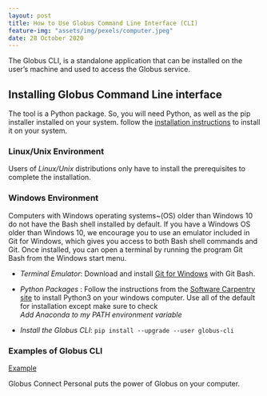 ```yaml
---
layout: post
title: How to Use Globus Command Line Interface (CLI)
feature-img: "assets/img/pexels/computer.jpeg"
date: 28 October 2020
---
```

The Globus CLI, is a standalone application that can be installed on the user’s machine and used to access the Globus service.

## Installing Globus Command Line interface

The tool is a Python package. So, you will need Python, as well as the pip installer installed on your system.
follow the [installation instructions](https://docs.globus.org/cli/installation/) to install it on your system.

### Linux/Unix Environment
Users of *Linux/Unix* distributions only have to install the prerequisites to complete the installation.

### Windows Environment

Computers with Windows operating systems~(OS) older than Windows 10 do not have the Bash shell installed by default.
If you have a Windows OS older than Windows 10, we encourage you to use an emulator included in Git for Windows, which
gives you access to both Bash shell commands and Git. Once installed, you can open a terminal by running the program
Git Bash from the Windows start menu.

* *Terminal Emulator*: Download and install [Git for Windows](https://gitforwindows.org/) with Git Bash.

* *Python Packages* : Follow the instructions from the [Software Carpentry site](https://carpentries.github.io/workshop-template/#python)
to install Python3 on your windows computer. Use all of the default for installation except make sure to check  
*Add Anaconda to my PATH environment variable*

* *Install the Globus CLI*: `pip install --upgrade --user globus-cli`


### Examples of Globus CLI

[Example](https://github.com/globus/automation-examples)



Globus Connect Personal puts the power of Globus on your computer.
